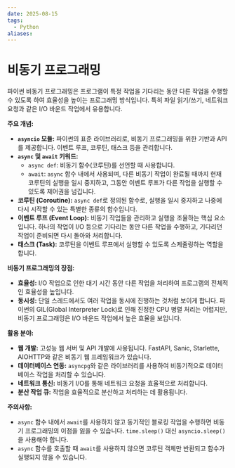```yaml
---
date: 2025-08-15
tags:
  - Python
aliases:
---
```


# 비동기 프로그래밍

파이썬 비동기 프로그래밍은 프로그램이 특정 작업을 기다리는 동안 다른 작업을 수행할 수 있도록 하여 효율성을 높이는 프로그래밍 방식입니다. 특히 파일 읽기/쓰기, 네트워크 요청과 같은 I/O 바운드 작업에서 유용합니다.

**주요 개념:**

*   **`asyncio` 모듈:** 파이썬의 표준 라이브러리로, 비동기 프로그래밍을 위한 기반과 API를 제공합니다. 이벤트 루프, 코루틴, 태스크 등을 관리합니다.
*   **`async` 및 `await` 키워드:**
    *   `async def`: 비동기 함수(코루틴)를 선언할 때 사용합니다.
    *   `await`: `async` 함수 내에서 사용되며, 다른 비동기 작업이 완료될 때까지 현재 코루틴의 실행을 일시 중지하고, 그동안 이벤트 루프가 다른 작업을 실행할 수 있도록 제어권을 넘깁니다.
*   **코루틴 (Coroutine):** `async def`로 정의된 함수로, 실행을 일시 중지하고 나중에 다시 시작할 수 있는 특별한 종류의 함수입니다.
*   **이벤트 루프 (Event Loop):** 비동기 작업들을 관리하고 실행을 조율하는 핵심 요소입니다. 하나의 작업이 I/O 등으로 기다리는 동안 다른 작업을 수행하고, 기다리던 작업이 준비되면 다시 돌아와 처리합니다.
*   **태스크 (Task):** 코루틴을 이벤트 루프에서 실행할 수 있도록 스케줄링하는 역할을 합니다.

**비동기 프로그래밍의 장점:**

*   **효율성:** I/O 작업으로 인한 대기 시간 동안 다른 작업을 처리하여 프로그램의 전체적인 효율성을 높입니다.
*   **동시성:** 단일 스레드에서도 여러 작업을 동시에 진행하는 것처럼 보이게 합니다. 파이썬의 GIL(Global Interpreter Lock)로 인해 진정한 CPU 병렬 처리는 어렵지만, 비동기 프로그래밍은 I/O 바운드 작업에서 높은 효율을 보입니다.

**활용 분야:**

*   **웹 개발:** 고성능 웹 서버 및 API 개발에 사용됩니다. FastAPI, Sanic, Starlette, AIOHTTP와 같은 비동기 웹 프레임워크가 있습니다.
*   **데이터베이스 연동:** `asyncpg`와 같은 라이브러리를 사용하여 비동기적으로 데이터베이스 작업을 처리할 수 있습니다.
*   **네트워크 통신:** 비동기 I/O를 통해 네트워크 요청을 효율적으로 처리합니다.
*   **분산 작업 큐:** 작업을 효율적으로 분산하고 처리하는 데 활용됩니다.

**주의사항:**

*   `async` 함수 내에서 `await`를 사용하지 않고 동기적인 블로킹 작업을 수행하면 비동기 프로그래밍의 이점을 잃을 수 있습니다. `time.sleep()` 대신 `asyncio.sleep()`을 사용해야 합니다.
*   `async` 함수를 호출할 때 `await`를 사용하지 않으면 코루틴 객체만 반환되고 함수가 실행되지 않을 수 있습니다.
